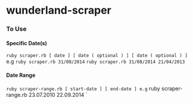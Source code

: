 # wunderland-scraper
### To Use
#### Specific Date(s)
` ruby scraper.rb [ date ] [ date ( optional ) ] [ date ( optional ) ] `
e.g 
` ruby scraper.rb 31/08/2014 `
` ruby scraper.rb 31/08/2014 21/04/2013 `

#### Date Range
` ruby scraper-range.rb [ start-date ] [ end-date ]
e.g
` ruby scraper-range.rb 23.07.2010 22.09.2014 `
